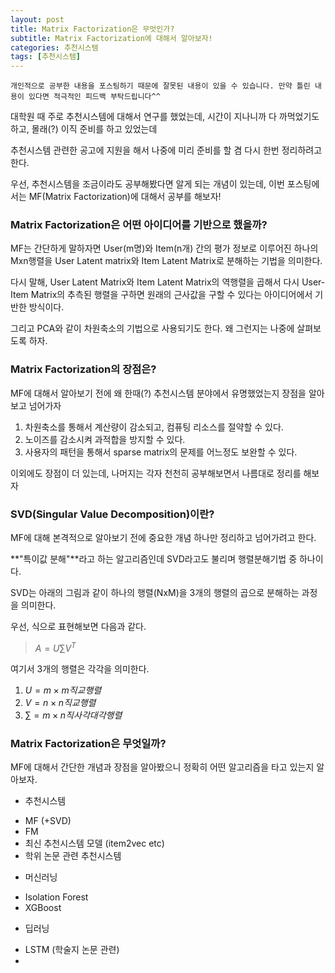 ```yaml
---
layout: post
title: Matrix Factorization은 무엇인가?
subtitle: Matrix Factorization에 대해서 알아보자!
categories: 추천시스템
tags: [추천시스템]
---
```


`개인적으로 공부한 내용을 포스팅하기 때문에 잘못된 내용이 있을 수 있습니다. 만약 틀린 내용이 있다면 적극적인 피드백 부탁드립니다^^`

대학원 때 주로 추천시스템에 대해서 연구를 했었는데, 시간이 지나니까 다 까먹었기도 하고, 몰래(?) 이직 준비를 하고 있었는데

추천시스템 관련한 공고에 지원을 해서 나중에 미리 준비를 할 겸 다시 한번 정리하려고 한다.

우선, 추천시스템을 조금이라도 공부해봤다면 알게 되는 개념이 있는데, 이번 포스팅에서는 MF(Matrix Factorization)에 대해서 공부를 해보자!

### Matrix Factorization은 어떤 아이디어를 기반으로 했을까?
MF는 간단하게 말하자면 User(m명)와 Item(n개) 간의 평가 정보로 이루어진 하나의 Mxn행렬을 User Latent matrix와 Item Latent Matrix로 분해하는 기법을 의미한다.

다시 말해, User Latent Matrix와 Item Latent Matrix의 역행렬을 곱해서 다시 User-Item Matrix의 추측된 행렬을 구하면 원래의 근사값을 구할 수 있다는 아이디어에서 기반한 방식이다.

그리고 PCA와 같이 차원축소의 기법으로 사용되기도 한다. 왜 그런지는 나중에 살펴보도록 하자.


### Matrix Factorization의 장점은?

MF에 대해서 알아보기 전에 왜 한때(?) 추천시스템 분야에서 유명했었는지 장점을 알아보고 넘어가자

1. 차원축소를 통해서 계산량이 감소되고, 컴퓨팅 리소스를 절약할 수 있다.
2. 노이즈를 감소시켜 과적합을 방지할 수 있다.
3. 사용자의 패턴을 통해서 sparse matrix의 문제를 어느정도 보완할 수 있다.

이외에도 장점이 더 있는데, 나머지는 각자 천천히 공부해보면서 나름대로 정리를 해보자

### SVD(Singular Value Decomposition)이란?
MF에 대해 본격적으로 알아보기 전에 중요한 개념 하나만 정리하고 넘어가려고 한다.

**"특이값 분해"**라고 하는 알고리즘인데 SVD라고도 불리며 행렬분해기법 중 하나이다.

SVD는 아래의 그림과 같이 하나의 행렬(NxM)을 3개의 행렬의 곱으로 분해하는 과정을 의미한다.

우선, 식으로 표현해보면 다음과 같다.

> $A = U \sum V^T$

여기서 3개의 행렬은 각각을 의미한다.

1. $U = m \times m 직교행렬$
2. $V = n \times n 직교행렬$
3. $\sum = m \times n 직사각 대각행렬$

### Matrix Factorization은 무엇일까?
MF에 대해서 간단한 개념과 장점을 알아봤으니 정확히 어떤 알고리즘을 타고 있는지 알아보자.

* 추천시스템
- MF (+SVD)
- FM
- 최신 추천시스템 모델 (item2vec etc)
- 학위 논문 관련 추천시스템

* 머신러닝
- Isolation Forest
- XGBoost

* 딥러닝
- LSTM (학술지 논문 관련)
- 